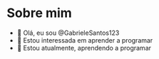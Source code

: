 # Sobre mim

- 👋 Olá, eu sou @GabrieleSantos123
- 👀 Estou interessada em aprender a programar
- 🌱 Estou atualmente, aprendendo a programar


<!---
GabrieleSantos123/GabrieleSantos123 is a ✨ special ✨ repository because its `README.md` (this file) appears on your GitHub profile.
You can click the Preview link to take a look at your changes.
--->
